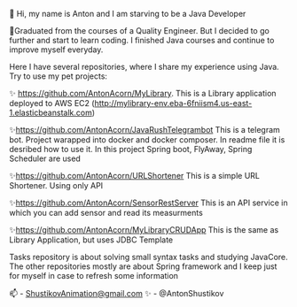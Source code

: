 👋 Hi, my name is Anton and I am starving to be a Java Developer

👀Graduated from the courses of a Quality Engineer. 
But I decided to go further and start to learn coding. 
I finished Java courses and continue to improve myself everyday.

Here I have several repositories, where I share my experience using Java.
Try to use my pet projects:

✨ https://github.com/AntonAcorn/MyLibrary. 
This is a Library application deployed to AWS EC2 (http://mylibrary-env.eba-6fniism4.us-east-1.elasticbeanstalk.com)

✨https://github.com/AntonAcorn/JavaRushTelegrambot
This is a telegram bot. Project warapped into docker and docker composer. In readme file it is desribed how to use it.
In this project Spring boot, FlyAway, Spring Scheduler are used

✨https://github.com/AntonAcorn/URLShortener
This is a simple URL Shortener. Using only API

✨https://github.com/AntonAcorn/SensorRestServer
This is an API service in which you can add sensor and read its measurments

✨https://github.com/AntonAcorn/MyLibraryCRUDApp
This is the same as Library Application, but uses JDBC Template

Tasks repository is about solving small syntax tasks and studying JavaCore.
The other repositories mostly are about Spring framework and I keep just for myself in case to refresh some information

📫 - ShustikovAnimation@gmail.com
✨ - @AntonShustikov

<!---
AntonAcorn/AntonAcorn is a ✨ special ✨ repository because its `README.md` (this file) appears on your GitHub profile.
You can click the Preview link to take a look at your changes.
--->
